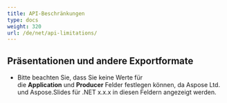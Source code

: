 ```yaml
---
title: API-Beschränkungen
type: docs
weight: 320
url: /de/net/api-limitations/
---
```


## **Präsentationen und andere Exportformate**
- Bitte beachten Sie, dass Sie keine Werte für die **Application** und **Producer** Felder festlegen können, da Aspose Ltd. und Aspose.Slides für .NET x.x.x in diesen Feldern angezeigt werden.